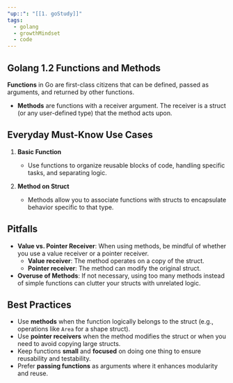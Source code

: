 ```yaml
---
"up::": "[[1. goStudy]]"
tags:
  - golang
  - growthMindset
  - code
---
```

## Golang 1.2 Functions and Methods

 **Functions** in Go are first-class citizens that can be defined, passed as arguments, and returned by other functions.
- **Methods** are functions with a receiver argument. The receiver is a struct (or any user-defined type) that the method acts upon.

## Everyday Must-Know Use Cases
1. **Basic Function**
   - Use functions to organize reusable blocks of code, handling specific tasks, and separating logic.

2. **Method on Struct**
   - Methods allow you to associate functions with structs to encapsulate behavior specific to that type.

##  Pitfalls

- **Value vs. Pointer Receiver**: When using methods, be mindful of whether you use a value receiver or a pointer receiver.
    - **Value receiver**: The method operates on a copy of the struct.
    - **Pointer receiver**: The method can modify the original struct.
- **Overuse of Methods**: If not necessary, using too many methods instead of simple functions can clutter your structs with unrelated logic.

## Best Practices

- Use **methods** when the function logically belongs to the struct (e.g., operations like `Area` for a shape struct).
- Use **pointer receivers** when the method modifies the struct or when you need to avoid copying large structs.
- Keep functions **small** and **focused** on doing one thing to ensure reusability and testability.
- Prefer **passing functions** as arguments where it enhances modularity and reuse.